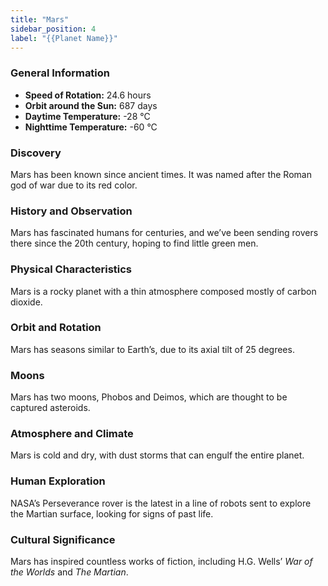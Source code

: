 ```yaml
---
title: "Mars"
sidebar_position: 4
label: "{{Planet Name}}"
---
```


### General Information

- **Speed of Rotation:** 24.6 hours
- **Orbit around the Sun:** 687 days
- **Daytime Temperature:** -28 °C
- **Nighttime Temperature:** -60 °C

### Discovery

Mars has been known since ancient times. It was named after the Roman god of war due to its red color.

### History and Observation

Mars has fascinated humans for centuries, and we’ve been sending rovers there since the 20th century, hoping to find little green men.

### Physical Characteristics

Mars is a rocky planet with a thin atmosphere composed mostly of carbon dioxide.

### Orbit and Rotation

Mars has seasons similar to Earth’s, due to its axial tilt of 25 degrees.

### Moons

Mars has two moons, Phobos and Deimos, which are thought to be captured asteroids.

### Atmosphere and Climate

Mars is cold and dry, with dust storms that can engulf the entire planet.

### Human Exploration

NASA’s Perseverance rover is the latest in a line of robots sent to explore the Martian surface, looking for signs of past life.

### Cultural Significance

Mars has inspired countless works of fiction, including H.G. Wells’ *War of the Worlds* and *The Martian*.